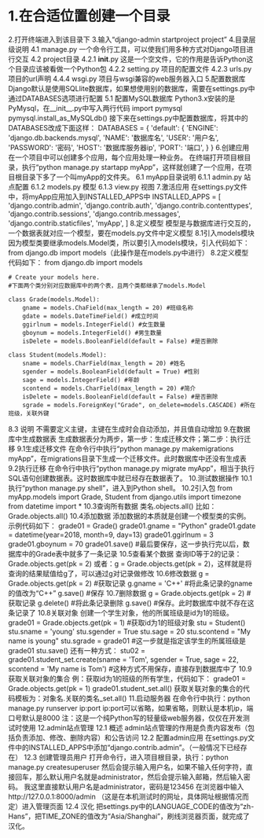 # 1.在合适位置创建一个目录
2.打开终端进入到该目录下
3.输入“django-admin startproject project”
4.目录层级说明
  4.1 manage.py
    一个命令行工具，可以使我们用多种方式对Django项目进行交互
  4.2 project目录
    4.2.1 __init__.py
      这是一个空文件，它的作用是告诉Python这个目录应该被看做一个Python包
    4.2.2 setting.py
      项目的配置文件
    4.2.3 urls.py
      项目的url声明
    4.4.4 wsgi.py
      项目与wsgi兼容的web服务器入口
5.配置数据库
  Django默认是使用SQLlite数据库，如果想使用别的数据库，需要在settings.py中通过DATABASES选项进行配置
  5.1 配置MySQL数据库
    Python3.x安装的是PyMysql，在__init__.py中写入两行代码
    import pymysql
    pymysql.install_as_MySQLdb()
    接下来在settings.py中配置数据库，将其中的DATABASES改成下面这样：
    DATABASES = {
        'default': {
            'ENGINE': 'django.db.backends.mysql',
            'NAME': '数据库名',
            'USER': '用户名',
            'PASSWORD': '密码',
            'HOST': '数据库服务器ip',
            'PORT': '端口',
        }
    }
6.创建应用
  在一个项目中可以创建多个应用，每个应用处理一种业务。
  在终端打开项目根目录，执行“python manage.py startapp myApp”，这样就创建了一个应用，在项目根目录下多了一个叫myApp的文件夹。
  6.1 myApp目录说明
    6.1.1 admin.py
      站点配置
    6.1.2 models.py
      模型
    6.1.3 view.py
      视图
7.激活应用
  在settings.py文件中，将myApp应用加入到INSTALLED_APPS中
  INSTALLED_APPS = [
      'django.contrib.admin',
      'django.contrib.auth',
      'django.contrib.contenttypes',
      'django.contrib.sessions',
      'django.contrib.messages',
      'django.contrib.staticfiles',
      'myApp',
  ]
8.定义模型
  模型是与数据库进行交互的，一个数据表就对应一个模型，要在models.py文件中定义模型
  8.1引入models模块
    因为模型类要继承models.Model类，所以要引入models模块，引入代码如下：from django.db import models（此操作是在models.py中进行）
  8.2定义模型
    代码如下：
    from django.db import models

    # Create your models here.
    #下面两个类分别对应数据库中的两个表，且两个类都继承了models.Model

    class Grade(models.Model):
        gname = models.ChaField(max_length = 20) #班级名称
        gdate = models.DateTimeField() #成立时间
        ggirlnum = models.IntegerField() #女生数量
        gboynum = models.IntegerField() #男生数量
        isDelete = models.BooleanField(default = False) #是否删除

    class Student(models.Model):
        sname = models.CharField(max_length = 20) #姓名
        sgender = models.BooleanField(default = True) #性别
        sage = models.IntegerField() #年龄
        scontend = models.CharField(max_length = 20) #简介
        isDelete = models.BooleanField(default = False) #是否删除
        sgrade = models.ForeignKey("Grade", on_delete=models.CASCADE) #所在班级，关联外键
  8.3 说明
    不需要定义主键，主键在生成时会自动添加，并且值自动增加
9.在数据库中生成数据表
  生成数据表分为两步，第一步：生成迁移文件；第二步：执行迁移
  9.1生成迁移文件
    在命令行中执行“python manage.py makemigrations myApp”，在migrations目录下生成一个迁移文件。此时数据库中还没有生成表
  9.2执行迁移
    在命令行中执行“python manage.py migrate myApp”，相当于执行SQL语句创建数据表。这时数据库中就已经存在数据表了。
10.测试数据操作
  10.1执行“python manage.py shell”，进入到Python shell。
  10.2引入包
    from myApp.models import Grade, Student
    from django.utils import timezone
    from datetime import *
  10.3查询所有数据
    类名.objects.all()  比如：Grade.objects.all()
  10.4添加数据
    添加数据的本质就是创建一个模型类的实例。
    示例代码如下：
    grade01 = Grade()
    grade01.gname = "Python"
    grade01.gdate = datetime(year=2018, month=9, day=13)
    grade01.ggirlnum = 3
    grade01.gboynum = 70
    grade01.save() #最后要保存，这一步执行完以后，数据库中的Grade表中就多了一条记录
  10.5查看某个数据
    查询ID等于2的记录：Grade.objects.get(pk = 2)
    或者：g = Grade.objects.get(pk = 2)，这样就是将查询的结果赋值给g了，可以通过g对记录做修改
  10.6修改数据
    g = Grade.objects.get(pk = 2) #获取记录
    g.gname = 'C++' #将此条记录的gname的值改为“C++”
    g.save() #保存
  10.7删除数据
    g = Grade.objects.get(pk = 2) #获取记录
    g.delete() #将此条记录删除
    g.save() #保存。此时数据库中就不存在这条记录了
  10.8关联对象
    创建一个学生对象，他的所属班级是id为1的班级。
    grade01 = Grade.objects.get(pk = 1) #获取id为1的班级对象
    stu = Student()
    stu.sname = 'young'
    stu.sgender = True
    stu.sage = 20
    stu.scontend = "My name is young"
    stu.sgrade = grade01 #这一步就是指定该学生的所属班级是grade01
    stu.save()
    还有一种方式：
    stu02 = grade01.student_set.create(sname = 'Tom', sgender = True, sage = 22, scontend = 'My name is Tom') #这种方式不用保存，直接存到数据库中了
  10.9获取关联对象的集合
    例：获取id为1的班级的所有学生，代码如下：
    grade01 = Grade.objects.get(pk = 1)
    grade01.student_set.all()
    获取关联对象的集合的代码模板为：对象名.关联的类名_set.all()
11.启动服务器
  在命令行中执行：python manage.py runserver ip:port
  ip:port可以省略，如果省略，则默认是本机ip，端口号默认是8000
  注：这是一个纯Python写的轻量级web服务器，仅仅在开发测试时使用
12.admin站点管理
  12.1 概述
    admin站点管理的作用是负责内容发布（包括负责添加、修改、删除内容）和公告访问
  12.2 配置admin应用
    在settings.py文件中的INSTALLED_APPS中添加“django.contrib.admin”。（一般情况下已经存在）
  12.3 创建管理员用户
    打开命令行，进入项目根目录，执行：python manage.py createsuperuser
    然后会提示输入用户名，如果不输入任何字符，直接回车，那么默认用户名就是administrator，然后会提示输入邮箱，然后输入密码。
    我这里直接默认用户名是administrator，密码是123456
    在浏览器中输入http://127.0.0.1:8000/admin （这是在本机测试时的网址，具体网址根据情况而定）进入管理页面
  12.4 汉化
    把settings.py中的LANGUAGE_CODE的值改为“zh-Hans”，把TIME_ZONE的值改为“Asia/Shanghai”，刷线浏览器页面，就完成了汉化。
    
    
    
  

















